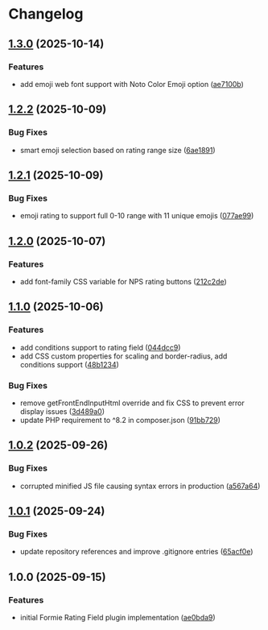 # Changelog

## [1.3.0](https://github.com/LindemannRock/craft-formie-rating-field/compare/v1.2.2...v1.3.0) (2025-10-14)


### Features

* add emoji web font support with Noto Color Emoji option ([ae7100b](https://github.com/LindemannRock/craft-formie-rating-field/commit/ae7100b044d312a336fb365339542b7bf395f409))

## [1.2.2](https://github.com/LindemannRock/craft-formie-rating-field/compare/v1.2.1...v1.2.2) (2025-10-09)


### Bug Fixes

* smart emoji selection based on rating range size ([6ae1891](https://github.com/LindemannRock/craft-formie-rating-field/commit/6ae1891e0913c632fd9a1e194f4106e7caf883be))

## [1.2.1](https://github.com/LindemannRock/craft-formie-rating-field/compare/v1.2.0...v1.2.1) (2025-10-09)


### Bug Fixes

* emoji rating to support full 0-10 range with 11 unique emojis ([077ae99](https://github.com/LindemannRock/craft-formie-rating-field/commit/077ae99910c5cc1142ad0971e720f914177bfe22))

## [1.2.0](https://github.com/LindemannRock/craft-formie-rating-field/compare/v1.1.0...v1.2.0) (2025-10-07)


### Features

* add font-family CSS variable for NPS rating buttons ([212c2de](https://github.com/LindemannRock/craft-formie-rating-field/commit/212c2de0eb13818792fe1ff24884f63c5d79f7e2))

## [1.1.0](https://github.com/LindemannRock/craft-formie-rating-field/compare/v1.0.2...v1.1.0) (2025-10-06)


### Features

* add conditions support to rating field ([044dcc9](https://github.com/LindemannRock/craft-formie-rating-field/commit/044dcc944ff0954e2d627c56ca6915387abda907))
* add CSS custom properties for scaling and border-radius, add conditions support ([48b1234](https://github.com/LindemannRock/craft-formie-rating-field/commit/48b12346877b2214a9c52fe1e8b43db545dd5333))


### Bug Fixes

* remove getFrontEndInputHtml override and fix CSS to prevent error display issues ([3d489a0](https://github.com/LindemannRock/craft-formie-rating-field/commit/3d489a0bb6b8fedf2951fc677815b88271d88493))
* update PHP requirement to ^8.2 in composer.json ([91bb729](https://github.com/LindemannRock/craft-formie-rating-field/commit/91bb729229384dd37dec76f5f11a90cfdfc7fd22))

## [1.0.2](https://github.com/LindemannRock/craft-formie-rating-field/compare/v1.0.1...v1.0.2) (2025-09-26)


### Bug Fixes

* corrupted minified JS file causing syntax errors in production ([a567a64](https://github.com/LindemannRock/craft-formie-rating-field/commit/a567a64791259b730a67228878a901f7423623bd))

## [1.0.1](https://github.com/LindemannRock/craft-formie-rating-field/compare/v1.0.0...v1.0.1) (2025-09-24)


### Bug Fixes

* update repository references and improve .gitignore entries ([65acf0e](https://github.com/LindemannRock/craft-formie-rating-field/commit/65acf0eafa28c6e4e1d0729ce8fb2328d02a49f4))

## 1.0.0 (2025-09-15)


### Features

* initial Formie Rating Field plugin implementation ([ae0bda9](https://github.com/LindemannRock/formie-rating-field/commit/ae0bda901b95b7adef3c28efc29a7e65c3ec3734))
